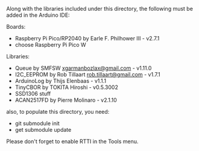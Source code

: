 Along with the libraries included under this directory, the following
must be added in the Arduino IDE:

Boards:
- Raspberry Pi Pico/RP2040 by Earle F. Philhower III - v2.7.1
- choose Raspberry Pi Pico W

Libraries:
- Queue by SMFSW <xgarmanbozlax@gmail.com> - v1.11.0
- I2C\_EEPROM by Rob Tillaart <rob.tillaart@gmail.com> - v1.7.1
- ArduinoLog by Thijs Elenbaas - v1.1.1
- TinyCBOR by TOKITA Hiroshi - v0.5.3002
- SSD1306 stuff
- ACAN2517FD by Pierre Molinaro - v2.1.10

also, to populate this directory, you need:
- git submodule init
- get submodule update

Please don't forget to enable RTTI in the Tools menu.
